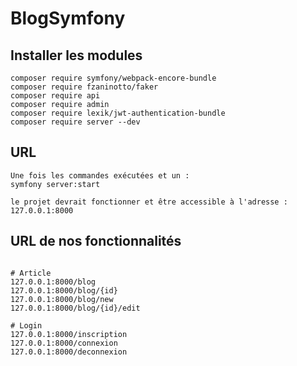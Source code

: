 # BlogSymfony

## Installer les modules
```
composer require symfony/webpack-encore-bundle
composer require fzaninotto/faker
composer require api
composer require admin
composer require lexik/jwt-authentication-bundle 
composer require server --dev
```

## URL
```
Une fois les commandes exécutées et un :
symfony server:start 

le projet devrait fonctionner et être accessible à l'adresse : 
127.0.0.1:8000
```

## URL de nos fonctionnalités
```

# Article 
127.0.0.1:8000/blog
127.0.0.1:8000/blog/{id}
127.0.0.1:8000/blog/new
127.0.0.1:8000/blog/{id}/edit

# Login
127.0.0.1:8000/inscription
127.0.0.1:8000/connexion
127.0.0.1:8000/deconnexion

```
